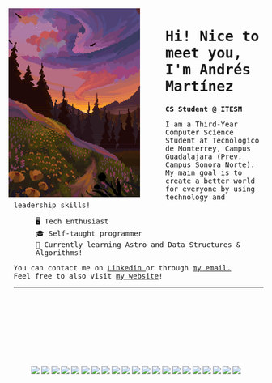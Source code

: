 <!DOCTYPE html>
<html>
<head>
    <link rel="stylesheet" href="https://cdn.jsdelivr.net/gh/devicons/devicon@v2.15.1/devicon.min.css"/>
</head>
<body>
    <div style="float: left; margin-right: 50px;">
        <img src="images/main.png" width="260" align="left"/>
    </div>
    <div style = "margin-left: 10px">
        <samp>
                <h1>Hi! Nice to meet you, I'm Andrés Martínez</h1>
            <strong>CS Student @ ITESM</strong>
            <p>I am a Third-Year Computer Science Student at Tecnologico de Monterrey, Campus Guadalajara (Prev. Campus Sonora Norte). My main goal is to create a better world for everyone by using technology and leadership skills!</p>
            <ul style = "margin-left: 20px">
                🖥️ Tech Enthusiast</li>
                <br/>🎓 Self-taught programmer
                <br/>🌱 Currently learning Astro and Data Structures & Algorithms!
            </ul>
            <p>You can contact me on <a href = "https://www.linkedin.com/in/andresdanielmtz/">Linkedin </a> or through <a href ="mailto@andresdanielmtz">my email.</a><br/>
            Feel free to also visit <a href="https://andresdanielmtz.netlify.app/">my website</a>!</p>
        </samp>
        <hr/>
    </div>
    <br/>
    <br/>
    <br/>
    <div style="text-align: center; margin-top: 20px; margin-top: 90px">
        <img src="https://cdn.jsdelivr.net/gh/devicons/devicon/icons/python/python-plain.svg" width="30"/>
        <img src="https://cdn.jsdelivr.net/gh/devicons/devicon/icons/cplusplus/cplusplus-plain.svg" width="30"/>
        <img src="https://cdn.jsdelivr.net/gh/devicons/devicon/icons/swift/swift-original.svg" width="30"/>
        <img src="https://cdn.jsdelivr.net/gh/devicons/devicon/icons/javascript/javascript-plain.svg" width="30"/>
        <img src="https://cdn.jsdelivr.net/gh/devicons/devicon/icons/typescript/typescript-plain.svg" width="30"/>
        <img src="https://cdn.jsdelivr.net/gh/devicons/devicon/icons/html5/html5-plain.svg" width="30"/>
        <img src="https://cdn.jsdelivr.net/gh/devicons/devicon/icons/css3/css3-plain.svg" width="30"/>
        <img src="https://cdn.jsdelivr.net/gh/devicons/devicon/icons/arduino/arduino-original.svg" width="30"/>
        <img src="https://cdn.jsdelivr.net/gh/devicons/devicon/icons/c/c-line.svg" width="30"/>
        <img src="https://cdn.jsdelivr.net/gh/devicons/devicon/icons/git/git-original.svg" width="30"/>
        <img src="https://cdn.jsdelivr.net/gh/devicons/devicon/icons/matlab/matlab-line.svg" width="30"/>
        <img src="https://cdn.jsdelivr.net/gh/devicons/devicon/icons/jupyter/jupyter-original.svg" width="30"/>
        <img src="https://cdn.jsdelivr.net/gh/devicons/devicon/icons/figma/figma-original.svg" width="30"/>
        <img src="https://cdn.jsdelivr.net/gh/devicons/devicon/icons/react/react-original.svg" width="30"/>
        <img src="https://cdn.jsdelivr.net/gh/devicons/devicon/icons/heroku/heroku-original.svg" width="30"/>
        <img src="https://cdn.jsdelivr.net/gh/devicons/devicon/icons/xcode/xcode-plain.svg" width="30"/>
        <img src="https://cdn.jsdelivr.net/gh/devicons/devicon/icons/vscode/vscode-original.svg" width="30"/>
        <img src="https://cdn.jsdelivr.net/gh/devicons/devicon/icons/r/r-original.svg" width="30"/>
        <img src="https://cdn.jsdelivr.net/gh/devicons/devicon/icons/nodejs/nodejs-original.svg" width="30"/>
        <img src="https://cdn.jsdelivr.net/gh/devicons/devicon/icons/linux/linux-original.svg" width="30"/>
        <img src="https://cdn.jsdelivr.net/gh/devicons/devicon/icons/sass/sass-original.svg" width="30"/>
    </div>
</body>
</html>
